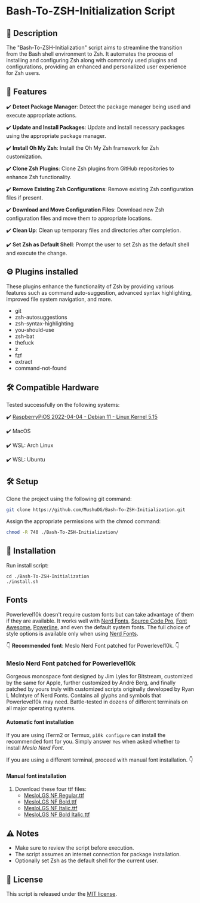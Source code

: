 # Bash-To-ZSH-Initialization Script

## 📝 Description

The "Bash-To-ZSH-Initialization" script aims to streamline the transition from the Bash shell environment to Zsh. It automates the process of installing and configuring Zsh along with commonly used plugins and configurations, providing an enhanced and personalized user experience for Zsh users.

## 🚀 Features 
✔️ **Detect Package Manager**: Detect the package manager being used and execute appropriate actions.

✔️ **Update and Install Packages**: Update and install necessary packages using the appropriate package manager.

✔️ **Install Oh My Zsh**: Install the Oh My Zsh framework for Zsh customization.

✔️ **Clone Zsh Plugins**: Clone Zsh plugins from GitHub repositories to enhance Zsh functionality.

✔️ **Remove Existing Zsh Configurations**: Remove existing Zsh configuration files if present.

✔️ **Download and Move Configuration Files**: Download new Zsh configuration files and move them to appropriate locations.

✔️ **Clean Up**: Clean up temporary files and directories after completion.

✔️ **Set Zsh as Default Shell**: Prompt the user to set Zsh as the default shell and execute the change.

## ⚙️ Plugins installed

These plugins enhance the functionality of Zsh by providing various features such as command auto-suggestion, advanced syntax highlighting, improved file system navigation, and more.

* git
* zsh-autosuggestions
* zsh-syntax-highlighting
* you-should-use
* zsh-bat
* thefuck
* z
* fzf
* extract
* command-not-found


## 🛠️ Compatible Hardware

Tested successfully on the following systems:

✔️ [RaspberryPiOS 2022-04-04 - Debian 11 - Linux Kernel 5.15](https://downloads.raspberrypi.org/raspios_lite_armhf/images/raspios_lite_armhf-2022-04-07/2022-04-04-raspios-bullseye-armhf-lite.img.xz)

✔️ MacOS

✔️ WSL: Arch Linux

✔️ WSL: Ubuntu

## 🛠️ Setup
Clone the project using the following git command:
```bash
git clone https://github.com/MushuDG/Bash-To-ZSH-Initialization.git
```
Assign the appropriate permissions with the chmod command:
```bash
chmod -R 740 ./Bash-To-ZSH-Initialization/
```
## 🚀 Installation
Run install script:
```
cd ./Bash-To-ZSH-Initialization
./install.sh
```

## Fonts

Powerlevel10k doesn't require custom fonts but can take advantage of them if they are available.
It works well with [Nerd Fonts](https://github.com/ryanoasis/nerd-fonts),
[Source Code Pro](https://github.com/adobe-fonts/source-code-pro),
[Font Awesome](https://fontawesome.com/), [Powerline](https://github.com/powerline/fonts), and even
the default system fonts. The full choice of style options is available only when using
[Nerd Fonts](https://github.com/ryanoasis/nerd-fonts).

👇 **Recommended font**: Meslo Nerd Font patched for Powerlevel10k. 👇

### <a name='recommended-meslo-nerd-font-patched-for-powerlevel10k'></a><a name='font'></a>Meslo Nerd Font patched for Powerlevel10k

Gorgeous monospace font designed by Jim Lyles for Bitstream, customized by the same for Apple,
further customized by André Berg, and finally patched by yours truly with customized scripts
originally developed by Ryan L McIntyre of Nerd Fonts. Contains all glyphs and symbols that
Powerlevel10k may need. Battle-tested in dozens of different terminals on all major operating
systems.

#### Automatic font installation

If you are using iTerm2 or Termux, `p10k configure` can install the recommended font for you.
Simply answer `Yes` when asked whether to install *Meslo Nerd Font*.

If you are using a different terminal, proceed with manual font installation. 👇

#### Manual font installation

1. Download these four ttf files:
   - [MesloLGS NF Regular.ttf](
       https://github.com/romkatv/powerlevel10k-media/raw/master/MesloLGS%20NF%20Regular.ttf)
   - [MesloLGS NF Bold.ttf](
       https://github.com/romkatv/powerlevel10k-media/raw/master/MesloLGS%20NF%20Bold.ttf)
   - [MesloLGS NF Italic.ttf](
       https://github.com/romkatv/powerlevel10k-media/raw/master/MesloLGS%20NF%20Italic.ttf)
   - [MesloLGS NF Bold Italic.ttf](
       https://github.com/romkatv/powerlevel10k-media/raw/master/MesloLGS%20NF%20Bold%20Italic.ttf)

## ⚠️ Notes

- Make sure to review the script before execution.
- The script assumes an internet connection for package installation.
- Optionally set Zsh as the default shell for the current user.

## 📄 License

This script is released under the [MIT license](https://raw.githubusercontent.com/MushuDG/Bash-To-ZSH-Initialization/main/LICENSE).
